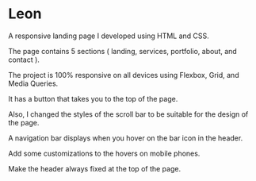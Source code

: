# Leon
A responsive landing page I developed using HTML and CSS.

The page contains 5 sections ( landing, services, portfolio, about, and contact ).

The project is 100% responsive on all devices using Flexbox, Grid, and Media Queries. 

It has a button that takes you to the top of the page. 

Also, I changed the styles of the scroll bar to be suitable for the design of the page. 

A navigation bar displays when you hover on the bar icon in the header.

Add some customizations to the hovers on mobile phones. 

Make the header always fixed at the top of the page.
